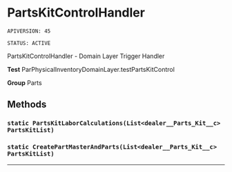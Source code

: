 # PartsKitControlHandler

`APIVERSION: 45`

`STATUS: ACTIVE`

PartsKitControlHandler - Domain Layer Trigger Handler


**Test** ParPhysicalInventoryDomainLayer.testPartsKitControl


**Group** Parts

## Methods
### `static PartsKitLaborCalculations(List<dealer__Parts_Kit__c> PartsKitList)`
### `static CreatePartMasterAndParts(List<dealer__Parts_Kit__c> PartsKitList)`
---
